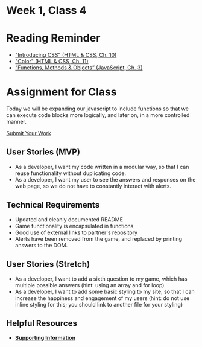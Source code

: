 # Week 1, Class 4

# Reading Reminder
* ["Introducing CSS" (HTML & CSS, Ch. 10)](https://canvas.instructure.com/courses/CF-Change-Class-ID/assignments/CF-Change-Assignment-ID)
* ["Color" (HTML & CSS, Ch. 11)](https://canvas.instructure.com/courses/CF-Change-Class-ID/assignments/CF-Change-Assignment-ID)
* [“Functions, Methods & Objects” (JavaScript, Ch. 3)](https://canvas.instructure.com/courses/CF-Change-Class-ID/assignments/CF-Change-Assignment-ID)

# Assignment for Class
Today we will be expanding our javascript to include functions so that we can execute code blocks more logically, and later on, in a more controlled manner.

[Submit Your Work](https://canvas.instructure.com/courses/CF-Change-Class-ID/assignments/CF-Change-Assignment-ID)

## User Stories (MVP)
 - As a developer, I want my code written in a modular way, so that I can reuse functionality without duplicating code.
 - As a developer, I want my user to see the answers and responses on the web page, so we do not have to constantly interact with alerts.

## Technical Requirements
 - Updated and cleanly documented README
 - Game functionality is encapsulated in functions
 - Good use of external links to partner's repository
 - Alerts have been removed from the game, and replaced by printing answers to the DOM.

## User Stories (Stretch)
- As a developer, I want to add a sixth question to my game, which has multiple possible answers (hint: using an array and for loop)
- As a developer, I want to add some basic styling to my site, so that I can increase the happiness and engagement of my users (hint: do not use inline styling for this; you should link to another file for your styling)

## Helpful Resources
- [**Supporting Information**](support.md)
